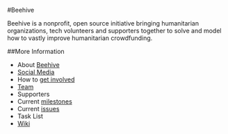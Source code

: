 #Beehive

Beehive is a nonprofit, open source initiative bringing humanitarian organizations, tech volunteers and supporters together to solve and model how to vastly improve humanitarian crowdfunding.

##More Information

* About [Beehive](https://github.com/BeehiveNGO/Beehive/wiki/Beehive)
* [Social Media](https://github.com/BeehiveNGO/Beehive/wiki/Social-Media)
* How to [get involved](https://github.com/BeehiveNGO/Beehive/wiki/Get-Involved)
* [Team](https://github.com/BeehiveNGO/Beehive/wiki/Team)
* Supporters
* Current [milestones](https://github.com/BeehiveNGO/Beehive/milestones?with_issues=no)
* Current [issues](https://github.com/BeehiveNGO/Beehive/issues)
* Task List
* [Wiki](https://github.com/BeehiveNGO/Beehive/wiki)
